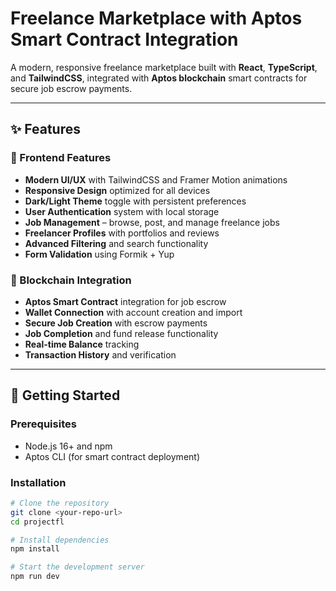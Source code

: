 # Freelance Marketplace with Aptos Smart Contract Integration

A modern, responsive freelance marketplace built with **React**, **TypeScript**, and **TailwindCSS**, integrated with **Aptos blockchain** smart contracts for secure job escrow payments.

---

## ✨ Features

### 🎨 Frontend Features
- **Modern UI/UX** with TailwindCSS and Framer Motion animations  
- **Responsive Design** optimized for all devices  
- **Dark/Light Theme** toggle with persistent preferences  
- **User Authentication** system with local storage  
- **Job Management** – browse, post, and manage freelance jobs  
- **Freelancer Profiles** with portfolios and reviews  
- **Advanced Filtering** and search functionality  
- **Form Validation** using Formik + Yup  

### 🔗 Blockchain Integration
- **Aptos Smart Contract** integration for job escrow  
- **Wallet Connection** with account creation and import  
- **Secure Job Creation** with escrow payments  
- **Job Completion** and fund release functionality  
- **Real-time Balance** tracking  
- **Transaction History** and verification  

---

## 🚀 Getting Started

### Prerequisites
- Node.js 16+ and npm
- Aptos CLI (for smart contract deployment)

### Installation
```bash
# Clone the repository
git clone <your-repo-url>
cd projectfl

# Install dependencies
npm install

# Start the development server
npm run dev
